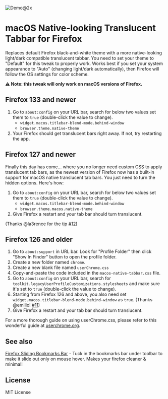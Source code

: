 ![Demo@2x](https://user-images.githubusercontent.com/2870726/152635538-87dcfe70-bcf8-421d-92a5-23e68a408db7.png)


# macOS Native-looking Translucent Tabbar for Firefox 

Replaces default Firefox black-and-white theme with a more native-looking light/dark compatible translucent tabbar.
You need to set your theme to "Default" for this tweak to properly work. Works best if you set your system appearance to "Auto" (changing light/dark automatically), then Firefox will follow the OS settings for color scheme.

**⚠️ Note: this tweak will only work on macOS versions of Firefox.**

## Firefox 133 and newer
1. Go to `about:config` on your URL bar, search for below two values set them to `true` (double-click the value to change).
   - `widget.macos.titlebar-blend-mode.behind-window`
   - `browser.theme.native-theme`
2. Your Firefox should get translucent bars right away. If not, try restarting the app.

## Firefox 127 and newer
Finally this day has come... where you no longer need custom CSS to apply translucent tab bars, as the newest version of Firefox now has a built-in support for macOS native translucent tab bars. You just need to turn the hidden options. Here's how:
1. Go to `about:config` on your URL bar, search for below two values set them to `true` (double-click the value to change).
   - `widget.macos.titlebar-blend-mode.behind-window`
   - `browser.theme.macos.native-theme`
2. Give Firefox a restart and your tab bar should turn translucent.

(Thanks @la3rence for the tip [#12](https://github.com/zvuc/firefox-macos-native-tabbar/issues/12))

## Firefox 126 and older
1. Go to `about:support` in URL bar. Look for "Profile Folder" then click "Show In Finder" button to open the profile folder.
2. Create a new folder named `chrome`.
3. Create a new blank file named `userChrome.css`
4. Copy-and-paste the code included in the `macos-native-tabbar.css` file.
5. Go to `about:config` on your URL bar, search for `toolkit.legacyUserProfileCustomizations.stylesheets` and make sure it's set to `true` (double-click the value to change).
6. Starting from Firefox 126 and above, you also need set `widget.macos.titlebar-blend-mode.behind-window` as `true`. (Thanks @emilio! [#11](https://github.com/zvuc/firefox-macos-native-tabbar/issues/11))
7. Give Firefox a restart and your tab bar should turn translucent.

For a more thorough guide on using userChrome.css, please refer to this wonderful guide at [userchrome.org](https://www.userchrome.org/how-create-userchrome-css.html).

## See also
[Firefox Sliding Bookmarks Bar](https://github.com/zvuc/firefox-sliding-bookmarks-bar/) - Tuck in the bookmarks bar under toolbar to make it slide out only on mouse hover. Makes your firefox cleaner & minimal!

## License
MIT License
